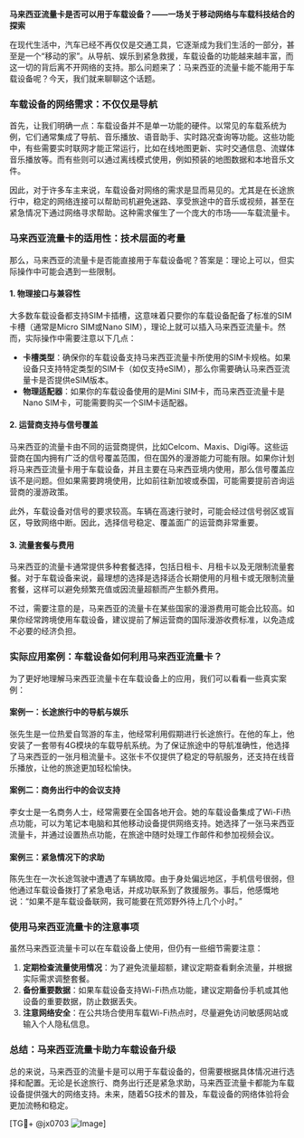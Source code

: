 **马来西亚流量卡是否可以用于车载设备？——一场关于移动网络与车载科技结合的探索**

在现代生活中，汽车已经不再仅仅是交通工具，它逐渐成为我们生活的一部分，甚至是一个“移动的家”。从导航、娱乐到紧急救援，车载设备的功能越来越丰富，而这一切的背后离不开网络的支持。那么问题来了：马来西亚的流量卡能不能用于车载设备呢？今天，我们就来聊聊这个话题。

### 车载设备的网络需求：不仅仅是导航

首先，让我们明确一点：车载设备并不是单一功能的硬件。以常见的车载系统为例，它们通常集成了导航、音乐播放、语音助手、实时路况查询等功能。这些功能中，有些需要实时联网才能正常运行，比如在线地图更新、实时交通信息、流媒体音乐播放等。而有些则可以通过离线模式使用，例如预装的地图数据和本地音乐文件。

因此，对于许多车主来说，车载设备对网络的需求是显而易见的。尤其是在长途旅行中，稳定的网络连接可以帮助司机避免迷路、享受旅途中的音乐或视频，甚至在紧急情况下通过网络寻求帮助。这种需求催生了一个庞大的市场——车载流量卡。

### 马来西亚流量卡的适用性：技术层面的考量

那么，马来西亚的流量卡是否能直接用于车载设备呢？答案是：理论上可以，但实际操作中可能会遇到一些限制。

#### 1. **物理接口与兼容性**
大多数车载设备都支持SIM卡插槽，这意味着只要你的车载设备配备了标准的SIM卡槽（通常是Micro SIM或Nano SIM），理论上就可以插入马来西亚流量卡。然而，实际操作中需要注意以下几点：
- **卡槽类型**：确保你的车载设备支持马来西亚流量卡所使用的SIM卡规格。如果设备只支持特定类型的SIM卡（如仅支持eSIM），那么你需要确认马来西亚流量卡是否提供eSIM版本。
- **物理适配器**：如果你的车载设备使用的是Mini SIM卡，而马来西亚流量卡是Nano SIM卡，可能需要购买一个SIM卡适配器。

#### 2. **运营商支持与信号覆盖**
马来西亚的流量卡由不同的运营商提供，比如Celcom、Maxis、Digi等。这些运营商在国内拥有广泛的信号覆盖范围，但在国外的漫游能力可能有限。如果你计划将马来西亚流量卡用于车载设备，并且主要在马来西亚境内使用，那么信号覆盖应该不是问题。但如果需要跨境使用，比如前往新加坡或泰国，可能需要提前咨询运营商的漫游政策。

此外，车载设备对信号的要求较高。车辆在高速行驶时，可能会经过信号弱区或盲区，导致网络中断。因此，选择信号稳定、覆盖面广的运营商非常重要。

#### 3. **流量套餐与费用**
马来西亚的流量卡通常提供多种套餐选择，包括日租卡、月租卡以及无限制流量套餐。对于车载设备来说，最理想的选择是选择适合长期使用的月租卡或无限制流量套餐，这样可以避免频繁充值或因流量超额而产生额外费用。

不过，需要注意的是，马来西亚的流量卡在某些国家的漫游费用可能会比较高。如果你经常跨境使用车载设备，建议提前了解运营商的国际漫游收费标准，以免造成不必要的经济负担。

### 实际应用案例：车载设备如何利用马来西亚流量卡？

为了更好地理解马来西亚流量卡在车载设备上的应用，我们可以看看一些真实案例：

#### 案例一：长途旅行中的导航与娱乐
张先生是一位热爱自驾游的车主，他经常利用假期进行长途旅行。在他的车上，他安装了一套带有4G模块的车载导航系统。为了保证旅途中的导航准确性，他选择了马来西亚的一张月租流量卡。这张卡不仅提供了稳定的导航服务，还支持在线音乐播放，让他的旅途更加轻松愉快。

#### 案例二：商务出行中的会议支持
李女士是一名商务人士，经常需要在全国各地开会。她的车载设备集成了Wi-Fi热点功能，可以为笔记本电脑和其他移动设备提供网络支持。她选择了一张马来西亚流量卡，并通过设置热点功能，在旅途中随时处理工作邮件和参加视频会议。

#### 案例三：紧急情况下的求助
陈先生在一次长途驾驶中遭遇了车辆故障。由于身处偏远地区，手机信号很弱，但他通过车载设备拨打了紧急电话，并成功联系到了救援服务。事后，他感慨地说：“如果不是车载设备联网，我可能要在荒郊野外待上几个小时。”

### 使用马来西亚流量卡的注意事项

虽然马来西亚流量卡可以在车载设备上使用，但仍有一些细节需要注意：

1. **定期检查流量使用情况**：为了避免流量超额，建议定期查看剩余流量，并根据实际需求调整套餐。
2. **备份重要数据**：如果车载设备支持Wi-Fi热点功能，建议定期备份手机或其他设备的重要数据，防止数据丢失。
3. **注意网络安全**：在公共场合使用车载Wi-Fi热点时，尽量避免访问敏感网站或输入个人隐私信息。

### 总结：马来西亚流量卡助力车载设备升级

总的来说，马来西亚的流量卡是可以用于车载设备的，但需要根据具体情况进行选择和配置。无论是长途旅行、商务出行还是紧急求助，马来西亚流量卡都能为车载设备提供强大的网络支持。未来，随着5G技术的普及，车载设备的网络体验将会更加流畅和稳定。

[TG💪+ @jx0703 ![Image](https://github.com/user-attachments/assets/dbca1d08-cadb-493c-b0ec-ad6f7a83f270)]